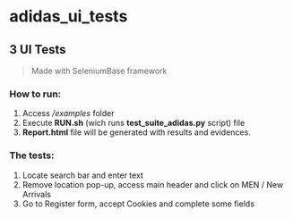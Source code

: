# adidas_ui_tests

## 3 UI Tests

> Made with SeleniumBase framework

### How to run:
1. Access */examples* folder
2. Execute **RUN.sh** (wich runs **test_suite_adidas.py** script) file
3. **Report.html** file will be generated with results and evidences.


### The tests: 
1) Locate search bar and enter text
2) Remove location pop-up, access main header and click on MEN / New Arrivals
3) Go to Register form, accept Cookies and complete some fields
